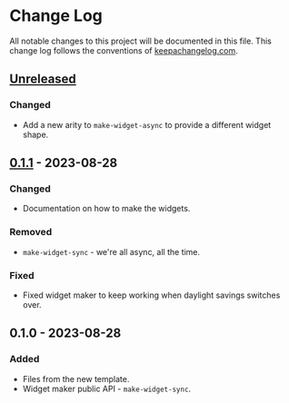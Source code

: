 # Change Log
All notable changes to this project will be documented in this file. This change log follows the conventions of [keepachangelog.com](http://keepachangelog.com/).

## [Unreleased]
### Changed
- Add a new arity to `make-widget-async` to provide a different widget shape.

## [0.1.1] - 2023-08-28
### Changed
- Documentation on how to make the widgets.

### Removed
- `make-widget-sync` - we're all async, all the time.

### Fixed
- Fixed widget maker to keep working when daylight savings switches over.

## 0.1.0 - 2023-08-28
### Added
- Files from the new template.
- Widget maker public API - `make-widget-sync`.

[Unreleased]: https://sourcehost.site/your-name/jepsen.mysql/compare/0.1.1...HEAD
[0.1.1]: https://sourcehost.site/your-name/jepsen.mysql/compare/0.1.0...0.1.1
